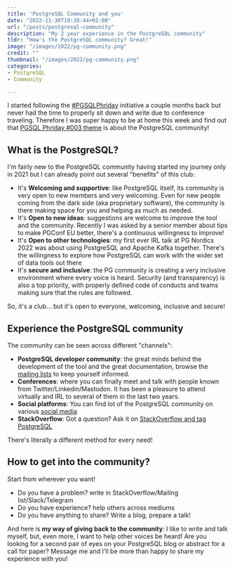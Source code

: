 ```yaml
---
title: 'PostgreSQL Community and you'
date: "2022-11-30T10:38:44+01:00"
url: "/posts/postgresql-community"
description: "My 2 year experience in the PostgreSQL community"
tldr: "How's the PostgreSQL community? Great!"
image: "/images/2022/pg-community.png"
credit: ""
thumbnail: "/images/2022/pg-community.png"
categories:
- PostgreSQL
- Community

---
```


I started following the [#PGSQLPhriday](https://www.softwareandbooz.com/pgsql-phriday-001-invite/) initiative a couple months back but never had the time to properly sit down and write due to conference traveling. Therefore I was super happy to be at home this week and find out that [PGSQL Phriday #003 theme](https://sqlasylum.wordpress.com/2022/11/29/pgsql-phriday-003-what-is-the-community-to-you/) is about the PostgreSQL community!

<!--more-->

## What is the PostgreSQL? 

I'm fairly new to the PostgreSQL community having started my journey only in 2021 but I can already point out several "benefits" of this club:

* It's **Welcoming and supportive**: like PostgreSQL itself, its community is very open to new members and very welcoming. Even for new people coming from the dark side (aka proprietary software), the community is there making space for you and helping as much as needed.
* It's **Open to new ideas**: suggestions are welcome to improve the tool and the community. Recently I was asked by a senior member about tips to make PGConf EU better, there's a continuous willingness to improve!
* It's **Open to other technologies**: my first ever IRL talk at PG Nordics 2022 was about using PostgreSQL and Apache Kafka together. There's the willingness to explore how PostgreSQL can work with the wider set of data tools out there
* It's **secure and inclusive**: the PG community is creating a very inclusive environment where every voice is heard. Security (and transparency) is also a top priority, with properly defined code of conducts and teams making sure that the rules are followed. 

So, it's a club... but it's open to everyone, welcoming, inclusive and secure!

## Experience the PostgreSQL community

The community can be seen across different "channels":

* **PostgreSQL developer community**: the great minds behind the development of the tool and the great documentation, browse the [mailing lists](https://www.postgresql.org/list/) to keep yourself informed.
* **Conferences**: where you can finally meet and talk with people known from Twitter/Linkedin/Mastodon. It has been a pleasure to attend virtually and IRL to several of them in the last two years.
* **Social platforms**: You can find lot of the PostgreSQL community on various [social media](https://postgresql.life/social/)
* **StackOverflow**: Got a question? Ask it on [StackOverflow and tag PostgreSQL](https://stackoverflow.com/questions/tagged/postgresql)


There's literally a different method for every need!

## How to get into the community?

Start from wherever you want! 
* Do you have a problem? write in StackOverflow/Mailing list/Slack/Telegram
* Do you have experience? help others across mediums
* Do you have anything to share? Write a blog, prepare a talk!

And here is **my way of giving back to the community**: I like to write and talk myself, but, even more, I want to help other voices be heard! Are you looking for a second pair of eyes on your PostgreSQL blog or abstract for a call for paper? Message me and I'll be more than happy to share my experience with you!


